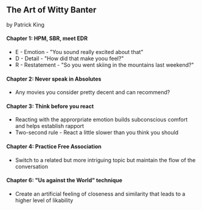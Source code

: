 ## The Art of Witty Banter

by Patrick King

#### Chapter 1: HPM, SBR, meet EDR

* E - Emotion - "You sound really excited about that"
* D - Detail - "How did that make yoou feel?"
* R - Restatement - "So you went skiing in the mountains last weekend?"

#### Chapter 2: Never speak in Absolutes

* Any movies you consider pretty decent and can recommend?

#### Chapter 3: Think before you react

* Reacting with the approrpriate emotion builds subconscious comfort and helps establish rapport
* Two-second rule - React a little slower than you think you should

#### Chapter 4: Practice Free Association

* Switch to a related but more intriguing topic but maintain the flow of the conversation

#### Chapter 6: "Us against the World" technique

* Create an artificial feeling of closeness and similarity that leads to a higher level of likability
















